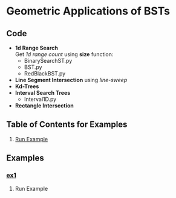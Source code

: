 # Geometric Applications of BSTs

## Code
  * **1d Range Search**    
    Get *1d range count* using **size** function:    
    * BinarySearchST.py
    * BST.py
    * RedBlackBST.py
  * **Line Segment Intersection** using *line-sweep*
  * **Kd-Trees**
  * **Interval Search Trees**
    * Interval1D.py
  * **Rectangle Intersection**

## Table of Contents for Examples
  1. [Run Example](#ex1)

## Examples 
### [ex1](#table-of-contents-for-examples)
1. Run Example

